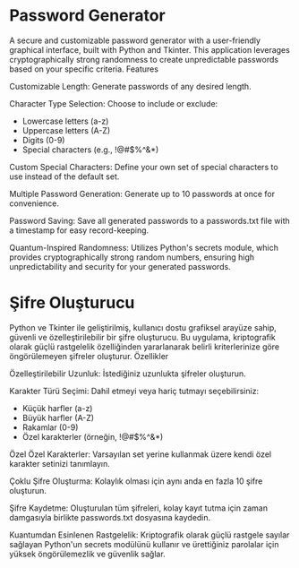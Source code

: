 # Password Generator

A secure and customizable password generator with a user-friendly graphical interface, built with Python and Tkinter. This application leverages cryptographically strong randomness to create unpredictable passwords based on your specific criteria.
Features

Customizable Length: Generate passwords of any desired length.

Character Type Selection: Choose to include or exclude:

- Lowercase letters (a-z)
- Uppercase letters (A-Z)
- Digits (0-9)
- Special characters (e.g., !@#$%^&*)

Custom Special Characters: Define your own set of special characters to use instead of the default set.

Multiple Password Generation: Generate up to 10 passwords at once for convenience.

Password Saving: Save all generated passwords to a passwords.txt file with a timestamp for easy record-keeping.

Quantum-Inspired Randomness: Utilizes Python's secrets module, which provides cryptographically strong random numbers, ensuring high unpredictability and security for your generated passwords.

# Şifre Oluşturucu

Python ve Tkinter ile geliştirilmiş, kullanıcı dostu grafiksel arayüze sahip, güvenli ve özelleştirilebilir bir şifre oluşturucu. Bu uygulama, kriptografik olarak güçlü rastgelelik özelliğinden yararlanarak belirli kriterlerinize göre öngörülemeyen şifreler oluşturur.
Özellikler

Özelleştirilebilir Uzunluk: İstediğiniz uzunlukta şifreler oluşturun.

Karakter Türü Seçimi: Dahil etmeyi veya hariç tutmayı seçebilirsiniz:

- Küçük harfler (a-z)
- Büyük harfler (A-Z)
- Rakamlar (0-9)
- Özel karakterler (örneğin, !@#$%^&*)

Özel Özel Karakterler: Varsayılan set yerine kullanmak üzere kendi özel karakter setinizi tanımlayın.

Çoklu Şifre Oluşturma: Kolaylık olması için aynı anda en fazla 10 şifre oluşturun.

Şifre Kaydetme: Oluşturulan tüm şifreleri, kolay kayıt tutma için zaman damgasıyla birlikte passwords.txt dosyasına kaydedin.

Kuantumdan Esinlenen Rastgelelik: Kriptografik olarak güçlü rastgele sayılar sağlayan Python'un secrets modülünü kullanır ve ürettiğiniz parolalar için yüksek öngörülemezlik ve güvenlik sağlar.
